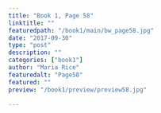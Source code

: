```yaml
---
title: "Book 1, Page 58"
linktitle: ""
featuredpath: "/book1/main/bw_page58.jpg"
date: "2017-09-30"
type: "post"
description: ""
categories: ["book1"]
author: "Maria Rice"
featuredalt: "Page58"
featured: ""
preview: "/book1/preview/preview58.jpg"

---
```


